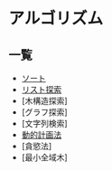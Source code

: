 # アルゴリズム

## 一覧

- [ソート](Sort)
- [リスト探索](Serch)
- [木構造探索]
- [グラフ探索]
- [文字列検索]
- [動的計画法](DP)
- [貪慾法]
- [最小全域木]
